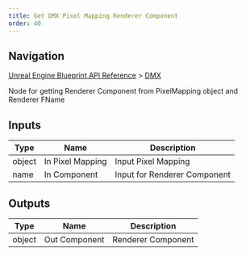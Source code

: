 ```yaml
---
title: Get DMX Pixel Mapping Renderer Component
order: 40
---
```

## Navigation

[Unreal Engine Blueprint API Reference](https://dev.epicgames.com/documentation/en-us/unreal-engine/BlueprintAPI) > [DMX](https://dev.epicgames.com/documentation/en-us/unreal-engine/BlueprintAPI/DMX)

Node for getting Renderer Component from PixelMapping object and Renderer FName

## Inputs

| Type | Name | Description |
| --- | --- | --- |
| object | In Pixel Mapping | Input Pixel Mapping |
| name | In Component | Input for Renderer Component |

## Outputs

| Type | Name | Description |
| --- | --- | --- |
| object | Out Component | Renderer Component |
